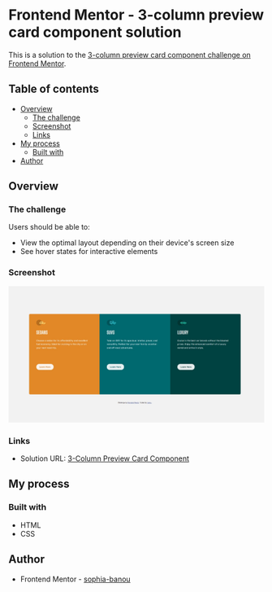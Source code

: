 # Frontend Mentor - 3-column preview card component solution

This is a solution to the [3-column preview card component challenge on Frontend Mentor](https://www.frontendmentor.io/challenges/3column-preview-card-component-pH92eAR2-). 

## Table of contents


- [Overview](#overview)
  - [The challenge](#the-challenge)
  - [Screenshot](#screenshot)
  - [Links](#links)
- [My process](#my-process)
  - [Built with](#built-with)
- [Author](#author)


## Overview

### The challenge

Users should be able to:

- View the optimal layout depending on their device's screen size
- See hover states for interactive elements

### Screenshot

![](./screenshot.jpg)

### Links

- Solution URL: [3-Column Preview Card Component](https://sophia-banou.github.io/frontend-mentor/3-column-preview-card-component-main/)

## My process

### Built with

- HTML
- CSS

## Author

- Frontend Mentor - [sophia-banou](https://www.frontendmentor.io/profile/sophia-banou)

